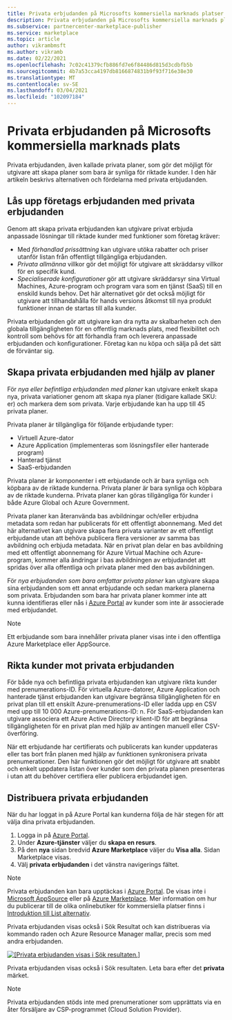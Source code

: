 ```yaml
---
title: Privata erbjudanden på Microsofts kommersiella marknads platser
description: Privata erbjudanden på Microsofts kommersiella marknads plats för app-och tjänst utgivare.
ms.subservice: partnercenter-marketplace-publisher
ms.service: marketplace
ms.topic: article
author: vikrambmsft
ms.author: vikramb
ms.date: 02/22/2021
ms.openlocfilehash: 7c02c41379cfb886fd7e6f84486d815d3cdbfb5b
ms.sourcegitcommit: 4b7a53cca4197db8166874831b9f93f716e38e30
ms.translationtype: MT
ms.contentlocale: sv-SE
ms.lasthandoff: 03/04/2021
ms.locfileid: "102097184"
---
```

# <a name="private-offers-in-the-microsoft-commercial-marketplace"></a>Privata erbjudanden på Microsofts kommersiella marknads plats

Privata erbjudanden, även kallade privata planer, som gör det möjligt för utgivare att skapa planer som bara är synliga för riktade kunder. I den här artikeln beskrivs alternativen och fördelarna med privata erbjudanden.

## <a name="unlock-enterprise-deals-with-private-offers"></a>Lås upp företags erbjudanden med privata erbjudanden

Genom att skapa privata erbjudanden kan utgivare privat erbjuda anpassade lösningar till riktade kunder med funktioner som företag kräver:

- Med *förhandlad prissättning* kan utgivare utöka rabatter och priser utanför listan från offentligt tillgängliga erbjudanden.
- *Privata allmänna* villkor gör det möjligt för utgivare att skräddarsy villkor för en specifik kund.
- *Specialiserade konfigurationer* gör att utgivare skräddarsyr sina Virtual Machines, Azure-program och program vara som en tjänst (SaaS) till en enskild kunds behov. Det här alternativet gör det också möjligt för utgivare att tillhandahålla för hands versions åtkomst till nya produkt funktioner innan de startas till alla kunder.

Privata erbjudanden gör att utgivare kan dra nytta av skalbarheten och den globala tillgängligheten för en offentlig marknads plats, med flexibilitet och kontroll som behövs för att förhandla fram och leverera anpassade erbjudanden och konfigurationer. Företag kan nu köpa och sälja på det sätt de förväntar sig.

## <a name="create-private-offers-using-plans"></a>Skapa privata erbjudanden med hjälp av planer

För *nya eller befintliga erbjudanden med planer* kan utgivare enkelt skapa nya, privata variationer genom att skapa nya planer (tidigare kallade SKU: er) och markera dem som privata. Varje erbjudande kan ha upp till 45 privata planer.

<!--- [Private SKUs]() --->

Privata planer är tillgängliga för följande erbjudande typer:

- Virtuell Azure-dator
- Azure Application (implementeras som lösningsfiler eller hanterade program)
- Hanterad tjänst
- SaaS-erbjudanden

Privata planer är komponenter i ett erbjudande och är bara synliga och köpbara av de riktade kunderna. Privata planer är bara synliga och köpbara av de riktade kunderna. Privata planer kan göras tillgängliga för kunder i både Azure Global och Azure Government.

Privata planer kan återanvända bas avbildningar och/eller erbjudna metadata som redan har publicerats för ett offentligt abonnemang. Med det här alternativet kan utgivare skapa flera privata varianter av ett offentligt erbjudande utan att behöva publicera flera versioner av samma bas avbildning och erbjuda metadata. När en privat plan delar en bas avbildning med ett offentligt abonnemang för Azure Virtual Machine och Azure-program, kommer alla ändringar i bas avbildningen av erbjudandet att spridas över alla offentliga och privata planer med den bas avbildningen.

För *nya erbjudanden som bara omfattar privata planer* kan utgivare skapa sina erbjudanden som ett annat erbjudande och sedan markera planerna som privata. Erbjudanden som bara har privata planer kommer inte att kunna identifieras eller nås i [Azure Portal](https://azure.microsoft.com/features/azure-portal/) av kunder som inte är associerade med erbjudandet.

>[!NOTE]
>Ett erbjudande som bara innehåller privata planer visas inte i den offentliga Azure Marketplace eller AppSource.

## <a name="target-customers-with-private-offers"></a>Rikta kunder mot privata erbjudanden

För både nya och befintliga privata erbjudanden kan utgivare rikta kunder med prenumerations-ID. För virtuella Azure-datorer, Azure Application och hanterade tjänst erbjudanden kan utgivare begränsa tillgängligheten för en privat plan till ett enskilt Azure-prenumerations-ID eller ladda upp en CSV med upp till 10 000 Azure-prenumerations-ID: n. För SaaS-erbjudanden kan utgivare associera ett Azure Active Directory klient-ID för att begränsa tillgängligheten för en privat plan med hjälp av antingen manuell eller CSV-överföring.

När ett erbjudande har certifierats och publicerats kan kunder uppdateras eller tas bort från planen med hjälp av funktionen synkronisera privata prenumerationer. Den här funktionen gör det möjligt för utgivare att snabbt och enkelt uppdatera listan över kunder som den privata planen presenteras i utan att du behöver certifiera eller publicera erbjudandet igen.

## <a name="deploying-private-offers"></a>Distribuera privata erbjudanden

När du har loggat in på Azure Portal kan kunderna följa de här stegen för att välja dina privata erbjudanden.

1. Logga in på [Azure Portal](https://ms.portal.azure.com/).
1. Under **Azure-tjänster** väljer du **skapa en resurs**.
1. På den **nya** sidan bredvid **Azure Marketplace** väljer du **Visa alla**. Sidan Marketplace visas.
1. Välj **privata erbjudanden** i det vänstra navigerings fältet.

> [!NOTE]
> Privata erbjudanden kan bara upptäckas i [Azure Portal](https://azure.microsoft.com/features/azure-portal/). De visas inte i [Microsoft AppSource](https://appsource.microsoft.com/) eller på [Azure Marketplace](https://azuremarketplace.microsoft.com). Mer information om hur du publicerar till de olika onlinebutiker för kommersiella platser finns i [Introduktion till List alternativ](./determine-your-listing-type.md).

Privata erbjudanden visas också i Sök Resultat och kan distribueras via kommando raden och Azure Resource Manager mallar, precis som med andra erbjudanden.

[![[Privata erbjudanden visas i Sök resultaten.]](media/marketplace-publishers-guide/private-offer.png)](media/marketplace-publishers-guide/private-offer.png#lightbox)

Privata erbjudanden visas också i Sök resultaten. Leta bara efter det **privata** märket.

>[!Note]
>Privata erbjudanden stöds inte med prenumerationer som upprättats via en åter försäljare av CSP-programmet (Cloud Solution Provider).

<!---
## Next steps

To start using private offers, follow the steps in the [Private SKUs and Plans]() guide.
--->
